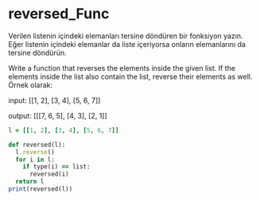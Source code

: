 # reversed_Func
Verilen listenin içindeki elemanları tersine döndüren bir fonksiyon yazın. Eğer listenin içindeki elemanlar da liste içeriyorsa onların elemanlarını da tersine döndürün.

Write a function that reverses the elements inside the given list.  If the elements inside the list also contain the list, reverse their elements as well.
Örnek olarak:

input: [[1, 2], [3, 4], [5, 6, 7]]

output: [[[7, 6, 5], [4, 3], [2, 1]]




```ruby
l = [[1, 2], [3, 4], [5, 6, 7]]

def reversed(l):
  l.reverse()
  for i in l:
    if type(i) == list:
      reversed(i)
  return l
print(reversed(l))
```
